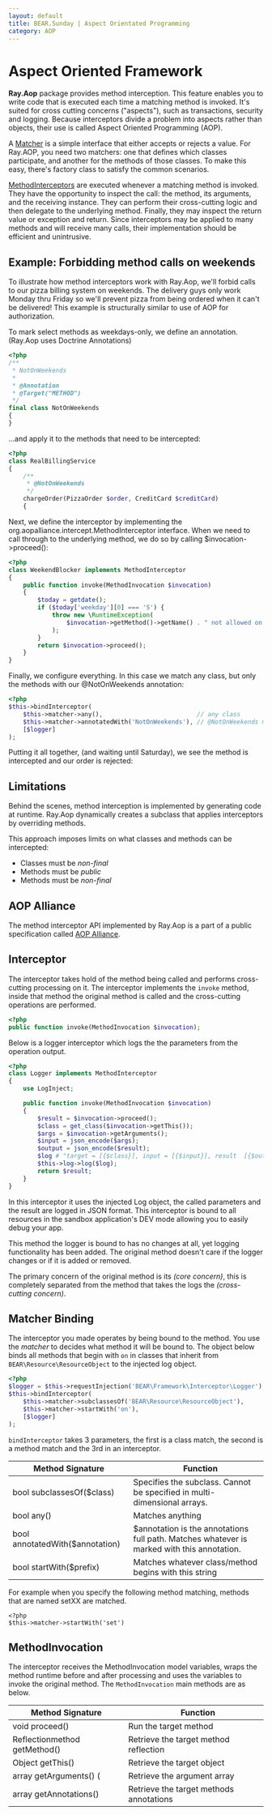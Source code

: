 ```yaml
---
layout: default
title: BEAR.Sunday | Aspect Orientated Programming 
category: AOP
---
```


Aspect Oriented Framework
=========================

**Ray.Aop** package provides method interception. This feature enables you to write code that is executed each time a matching method is invoked. It's suited for cross cutting concerns ("aspects"), such as transactions, security and logging. Because interceptors divide a problem into aspects rather than objects, their use is called Aspect Oriented Programming (AOP).

A [Matcher](http://koriym.github.io/Ray.Aop/api/interfaces/Ray_Aop_Matchable.html) is a simple interface that either accepts or rejects a value. For Ray.AOP, you need two matchers: one that defines which classes participate, and another for the methods of those classes. To make this easy, there's factory class to satisfy the common scenarios.

[MethodInterceptors](http://koriym.github.io/Ray.Aop/api/interfaces/Ray_Aop_MethodInterceptor.html) are executed whenever a matching method is invoked. They have the opportunity to inspect the call: the method, its arguments, and the receiving instance. They can perform their cross-cutting logic and then delegate to the underlying method. Finally, they may inspect the return value or exception and return. Since interceptors may be applied to many methods and will receive many calls, their implementation should be efficient and unintrusive.

Example: Forbidding method calls on weekends
--------------------------------------------

To illustrate how method interceptors work with Ray.Aop, we'll forbid calls to our pizza billing system on weekends. The delivery guys only work Monday thru Friday so we'll prevent pizza from being ordered when it can't be delivered! This example is structurally similar to use of AOP for authorization.

To mark select methods as weekdays-only, we define an annotation.
(Ray.Aop uses Doctrine Annotations)


```php
<?php
/**
 * NotOnWeekends
 *
 * @Annotation
 * @Target("METHOD")
 */
final class NotOnWeekends
{
}
```

...and apply it to the methods that need to be intercepted:

```php
<?php
class RealBillingService
{
    /**
     * @NotOnWeekends
     */
    chargeOrder(PizzaOrder $order, CreditCard $creditCard)
    {
```

Next, we define the interceptor by implementing the org.aopalliance.intercept.MethodInterceptor interface. When we need to call through to the underlying method, we do so by calling $invocation->proceed():

```php
<?php
class WeekendBlocker implements MethodInterceptor
{
    public function invoke(MethodInvocation $invocation)
    {
        $today = getdate();
        if ($today['weekday'][0] === 'S') {
            throw new \RuntimeException(
                $invocation->getMethod()->getName() . " not allowed on weekends!"
            );
        }
        return $invocation->proceed();
    }
}
```
Finally, we configure everything. In this case we match any class, but only the methods with our @NotOnWeekends annotation:

```php
<?php
$this->bindInterceptor(
    $this->matcher->any(),                          // any class
    $this->matcher->annotatedWith('NotOnWeekends'), // @NotOnWeekends method
    [$logger]
);


```
Putting it all together, (and waiting until Saturday), we see the method is intercepted and our order is rejected:

Limitations
-----------

Behind the scenes, method interception is implemented by generating code at runtime. Ray.Aop dynamically creates a subclass that applies interceptors by overriding methods.

This approach imposes limits on what classes and methods can be intercepted:

 * Classes must be *non-final*
 * Methods must be *public*
 * Methods must be *non-final*

AOP Alliance
------------
The method interceptor API implemented by Ray.Aop is a part of a public specification called [AOP Alliance](http://aopalliance.sourceforge.net/doc/org/aopalliance/intercept/MethodInterceptor.html). 

## Interceptor

The interceptor takes hold of the method being called and performs cross-cutting processing on it. The interceptor implements the ```invoke``` method, inside that method the original method is called and the cross-cutting operations are performed.

```php
<?php
public function invoke(MethodInvocation $invocation);
```

Below is a logger interceptor which logs the the parameters from the operation output.

```php
<?php
class Logger implements MethodInterceptor
{
    use LogInject;

    public function invoke(MethodInvocation $invocation)
    {
        $result = $invocation->proceed();
        $class = get_class($invocation->getThis());
        $args = $invocation->getArguments();
        $input = json_encode($args);
        $output = json_encode($result);
        $log # "target = [{$class}], input = [{$input}], result  [{$output}]";
        $this->log->log($log);
        return $result;
    }
}
```

In this interceptor it uses the injected Log object, the called parameters and the result are logged in JSON format. This interceptor is bound to all resources in the sandbox application's DEV mode allowing you to easily debug your app.

This method the logger is bound to has no changes at all, yet logging functionality has been added.
The original method doesn't care if the logger changes or if it is added or removed.

The primary concern of the original method is its *(core concern)*, this is completely separated from the method that takes the logs the *(cross-cutting concern)*.

## Matcher Binding 

The interceptor you made operates by being bound to the method. You use the *matcher* to decides what method it will be bound to. The object below binds all methods that begin with `on` in classes that inherit from `BEAR\Resource\ResourceObject` to the injected log object.

```php
<?php
$logger = $this->requestInjection('BEAR\Framework\Interceptor\Logger');
$this->bindInterceptor(
    $this->matcher->subclassesOf('BEAR\Resource\ResourceObject'),
    $this->matcher->startWith('on'),
    [$logger]
);
```

`bindInterceptor` takes 3 parameters, the first is a class match, the second is a method match and the 3rd in an interceptor.

| Method Signature |　Function |
|----------------- | ----------|
| bool subclassesOf($class) | Specifies the subclass. Cannot be specified in multi-dimensional arrays.  |
| bool any() | Matches anything|
| bool annotatedWith($annotation) | $annotation is the annotations full path. Matches whatever is marked with this annotation. |
| bool startWith($prefix) | Matches whatever class/method begins with this string|

For example when you specify the following method matching, methods that are named setXX are matched.
```
<?php
$this->matcher->startWith('set')
```

## MethodInvocation

The interceptor receives the MethodInvocation model variables, wraps the method runtime before and after processing and uses the variables to invoke the original method.
The `MethodInvocation` main methods are as below.

| Method Signature |　Function |
|----------------- | ----------|
| void proceed() | Run the target method |
| Reflectionmethod getMethod() | Retrieve the target method reflection |
| Object getThis() | Retrieve the target object |
| array getArguments() (| Retrieve the argument array  |
| array getAnnotations() | Retrieve the target methods annotations |

